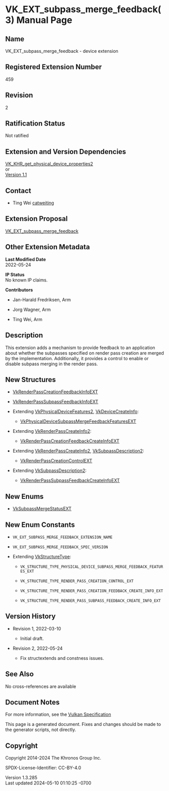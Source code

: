 # VK_EXT_subpass_merge_feedback(3) Manual Page

## Name

VK_EXT_subpass_merge_feedback - device extension



## <a href="#_registered_extension_number" class="anchor"></a>Registered Extension Number

459

## <a href="#_revision" class="anchor"></a>Revision

2

## <a href="#_ratification_status" class="anchor"></a>Ratification Status

Not ratified

## <a href="#_extension_and_version_dependencies" class="anchor"></a>Extension and Version Dependencies

[VK_KHR_get_physical_device_properties2](https://registry.khronos.org/vulkan/specs/1.3-extensions/man/html/VK_KHR_get_physical_device_properties2.html)  
or  
[Version 1.1](#versions-1.1)  

## <a href="#_contact" class="anchor"></a>Contact

- Ting Wei <a
  href="https://github.com/KhronosGroup/Vulkan-Docs/issues/new?body=%5BVK_EXT_subpass_merge_feedback%5D%20@catweiting%0A*Here%20describe%20the%20issue%20or%20question%20you%20have%20about%20the%20VK_EXT_subpass_merge_feedback%20extension*"
  target="_blank" rel="nofollow noopener"><em></em>catweiting</a>

## <a href="#_extension_proposal" class="anchor"></a>Extension Proposal

[VK_EXT_subpass_merge_feedback](https://github.com/KhronosGroup/Vulkan-Docs/tree/main/proposals/VK_EXT_subpass_merge_feedback.adoc)

## <a href="#_other_extension_metadata" class="anchor"></a>Other Extension Metadata

**Last Modified Date**  
2022-05-24

**IP Status**  
No known IP claims.

**Contributors**  
- Jan-Harald Fredriksen, Arm

- Jorg Wagner, Arm

- Ting Wei, Arm

## <a href="#_description" class="anchor"></a>Description

This extension adds a mechanism to provide feedback to an application
about whether the subpasses specified on render pass creation are merged
by the implementation. Additionally, it provides a control to enable or
disable subpass merging in the render pass.

## <a href="#_new_structures" class="anchor"></a>New Structures

- [VkRenderPassCreationFeedbackInfoEXT](https://registry.khronos.org/vulkan/specs/1.3-extensions/man/html/VkRenderPassCreationFeedbackInfoEXT.html)

- [VkRenderPassSubpassFeedbackInfoEXT](https://registry.khronos.org/vulkan/specs/1.3-extensions/man/html/VkRenderPassSubpassFeedbackInfoEXT.html)

- Extending [VkPhysicalDeviceFeatures2](https://registry.khronos.org/vulkan/specs/1.3-extensions/man/html/VkPhysicalDeviceFeatures2.html),
  [VkDeviceCreateInfo](https://registry.khronos.org/vulkan/specs/1.3-extensions/man/html/VkDeviceCreateInfo.html):

  - [VkPhysicalDeviceSubpassMergeFeedbackFeaturesEXT](https://registry.khronos.org/vulkan/specs/1.3-extensions/man/html/VkPhysicalDeviceSubpassMergeFeedbackFeaturesEXT.html)

- Extending [VkRenderPassCreateInfo2](https://registry.khronos.org/vulkan/specs/1.3-extensions/man/html/VkRenderPassCreateInfo2.html):

  - [VkRenderPassCreationFeedbackCreateInfoEXT](https://registry.khronos.org/vulkan/specs/1.3-extensions/man/html/VkRenderPassCreationFeedbackCreateInfoEXT.html)

- Extending [VkRenderPassCreateInfo2](https://registry.khronos.org/vulkan/specs/1.3-extensions/man/html/VkRenderPassCreateInfo2.html),
  [VkSubpassDescription2](https://registry.khronos.org/vulkan/specs/1.3-extensions/man/html/VkSubpassDescription2.html):

  - [VkRenderPassCreationControlEXT](https://registry.khronos.org/vulkan/specs/1.3-extensions/man/html/VkRenderPassCreationControlEXT.html)

- Extending [VkSubpassDescription2](https://registry.khronos.org/vulkan/specs/1.3-extensions/man/html/VkSubpassDescription2.html):

  - [VkRenderPassSubpassFeedbackCreateInfoEXT](https://registry.khronos.org/vulkan/specs/1.3-extensions/man/html/VkRenderPassSubpassFeedbackCreateInfoEXT.html)

## <a href="#_new_enums" class="anchor"></a>New Enums

- [VkSubpassMergeStatusEXT](https://registry.khronos.org/vulkan/specs/1.3-extensions/man/html/VkSubpassMergeStatusEXT.html)

## <a href="#_new_enum_constants" class="anchor"></a>New Enum Constants

- `VK_EXT_SUBPASS_MERGE_FEEDBACK_EXTENSION_NAME`

- `VK_EXT_SUBPASS_MERGE_FEEDBACK_SPEC_VERSION`

- Extending [VkStructureType](https://registry.khronos.org/vulkan/specs/1.3-extensions/man/html/VkStructureType.html):

  - `VK_STRUCTURE_TYPE_PHYSICAL_DEVICE_SUBPASS_MERGE_FEEDBACK_FEATURES_EXT`

  - `VK_STRUCTURE_TYPE_RENDER_PASS_CREATION_CONTROL_EXT`

  - `VK_STRUCTURE_TYPE_RENDER_PASS_CREATION_FEEDBACK_CREATE_INFO_EXT`

  - `VK_STRUCTURE_TYPE_RENDER_PASS_SUBPASS_FEEDBACK_CREATE_INFO_EXT`

## <a href="#_version_history" class="anchor"></a>Version History

- Revision 1, 2022-03-10

  - Initial draft.

- Revision 2, 2022-05-24

  - Fix structextends and constness issues.

## <a href="#_see_also" class="anchor"></a>See Also

No cross-references are available

## <a href="#_document_notes" class="anchor"></a>Document Notes

For more information, see the <a
href="https://registry.khronos.org/vulkan/specs/1.3-extensions/html/vkspec.html#VK_EXT_subpass_merge_feedback"
target="_blank" rel="noopener">Vulkan Specification</a>

This page is a generated document. Fixes and changes should be made to
the generator scripts, not directly.

## <a href="#_copyright" class="anchor"></a>Copyright

Copyright 2014-2024 The Khronos Group Inc.

SPDX-License-Identifier: CC-BY-4.0

Version 1.3.285  
Last updated 2024-05-10 01:10:25 -0700
